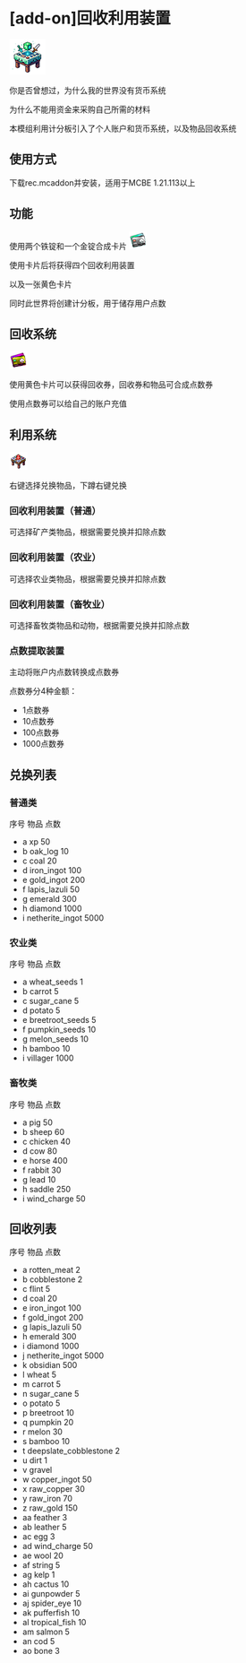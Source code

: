 # [add-on]回收利用装置

![](https://github.com/MichaelHyan/MCBE-Recycle-Device/blob/main/recr/pack_icon.png)

你是否曾想过，为什么我的世界没有货币系统

为什么不能用资金来采购自己所需的材料

本模组利用计分板引入了个人账户和货币系统，以及物品回收系统

## 使用方式

下载rec.mcaddon并安装，适用于MCBE 1.21.113以上

## 功能

使用两个铁锭和一个金锭合成卡片
![](https://github.com/MichaelHyan/MCBE-Recycle-Device/blob/main/recr/carda.png)

使用卡片后将获得四个回收利用装置

以及一张黄色卡片

同时此世界将创建计分板，用于储存用户点数

## 回收系统

![](https://github.com/MichaelHyan/MCBE-Recycle-Device/blob/main/recr/cardc.png)

使用黄色卡片可以获得回收券，回收券和物品可合成点数券

使用点数券可以给自己的账户充值

## 利用系统
![](https://github.com/MichaelHyan/MCBE-Recycle-Device/blob/main/recr/reca.png)

右键选择兑换物品，下蹲右键兑换

### 回收利用装置（普通）

可选择矿产类物品，根据需要兑换并扣除点数

### 回收利用装置（农业）

可选择农业类物品，根据需要兑换并扣除点数

### 回收利用装置（畜牧业）

可选择畜牧类物品和动物，根据需要兑换并扣除点数

### 点数提取装置

主动将账户内点数转换成点数券

点数券分4种金额：
- 1点数券
- 10点数券
- 100点数券
- 1000点数券

## 兑换列表

### 普通类

序号 物品 点数 
- a xp 50
- b oak_log 10
- c coal 20
- d iron_ingot 100
- e gold_ingot 200
- f lapis_lazuli 50
- g emerald 300
- h diamond 1000
- i netherite_ingot 5000

### 农业类

序号 物品 点数
- a wheat_seeds 1
- b carrot 5
- c sugar_cane 5
- d potato 5
- e breetroot_seeds 5
- f pumpkin_seeds 10
- g melon_seeds 10
- h bamboo  10
- i villager 1000	

### 畜牧类

序号 物品 点数
- a pig 50
- b sheep 60 
- c chicken 40
- d cow 80
- e horse 400
- f rabbit 30
- g lead 10
- h saddle 250
- i wind_charge 50

## 回收列表

序号 物品 点数
- a rotten_meat 2
- b cobblestone 2
- c flint 5
- d coal 20
- e iron_ingot 100
- f gold_ingot 200
- g lapis_lazuli 50
- h emerald 300
- i diamond 1000
- j netherite_ingot 5000
- k obsidian 500
- l wheat 5
- m carrot 5
- n sugar_cane 5
- o potato 5
- p breetroot 10
- q pumpkin 20
- r melon 30
- s bamboo  10
- t deepslate_cobblestone 2
- u dirt 1
- v gravel
- w copper_ingot 50
- x raw_copper 30
- y raw_iron 70
- z raw_gold 150
- aa feather 3
- ab leather 5
- ac egg 3
- ad wind_charge 50
- ae wool 20
- af string 5
- ag kelp 1
- ah cactus 10
- ai gunpowder 5
- aj spider_eye 10
- ak pufferfish 10
- al tropical_fish 10
- am salmon 5
- an cod 5
- ao bone 3